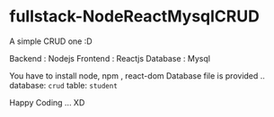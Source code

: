 # fullstack-NodeReactMysqlCRUD

A simple CRUD one :D

Backend : Nodejs
Frontend : Reactjs
Database : Mysql

You have to install node, npm , react-dom
Database file is provided .. database: `crud` table: `student`

Happy Coding ... XD
